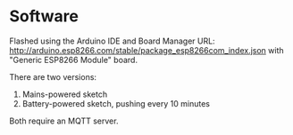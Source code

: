# Software

Flashed using the Arduino IDE and Board Manager URL: http://arduino.esp8266.com/stable/package_esp8266com_index.json with "Generic ESP8266 Module" board.

There are two versions:

1. Mains-powered sketch
2. Battery-powered sketch, pushing every 10 minutes

Both require an MQTT server.
